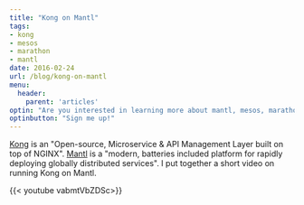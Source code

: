 ```yaml
---
title: "Kong on Mantl"
tags:
- kong
- mesos
- marathon
- mantl
date: 2016-02-24
url: /blog/kong-on-mantl
menu:
  header:
    parent: 'articles'
optin: "Are you interested in learning more about mantl, mesos, marathon, kubernetes, swarm, nomad, and more? Sign up below!"
optinbutton: "Sign me up!"
---
```


[Kong](https://getkong.org) is an "Open-source, Microservice & API Management Layer built on top of NGINX". [Mantl](http://mantl.io) is a "modern, batteries included platform for rapidly deploying globally distributed services". I put together a short video on running Kong on Mantl.

{{< youtube vabmtVbZDSc>}}
